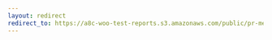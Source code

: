 ```yaml
---
layout: redirect
redirect_to: https://a8c-woo-test-reports.s3.amazonaws.com/public/pr-merge/45715/api/index.html
---
```

